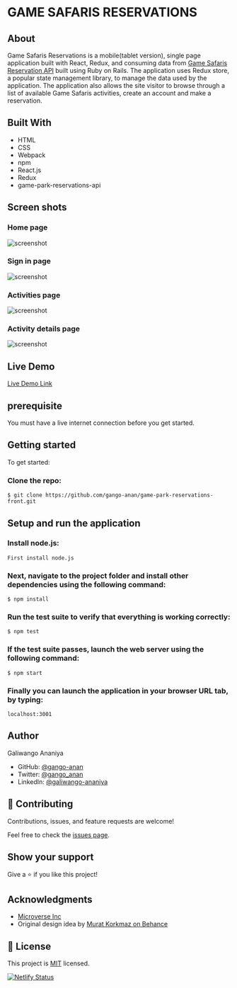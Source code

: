 # GAME SAFARIS RESERVATIONS

## About

Game Safaris Reservations is a mobile(tablet version), single page application built with React, Redux, and consuming data from [Game Safaris Reservation API](https://github.com/gango-anan/game-park-reservations-api) built using Ruby on Rails. The application uses Redux store, a popular state management library, to manage the data used by the application. The application also allows the site visitor to browse through a list of available Game Safaris activities, create an account and make a reservation.

## Built With

- HTML
- CSS
- Webpack
- npm
- React.js
- Redux
- game-park-reservations-api

## Screen shots

### Home page

![screenshot](./hope-page.png)

### Sign in page

![screenshot](./login-page.png)

### Activities page

![screenshot](./activities.png)

### Activity details page

![screenshot](./details-page.png)

## Live Demo

[Live Demo Link](https://galisoft-gamesafaris.netlify.app)

## prerequisite

You must have a live internet connection before you get started.

## Getting started

To get started:

### Clone the repo:

```
$ git clone https://github.com/gango-anan/game-park-reservations-front.git
```

## Setup and run the application

### Install node.js:

```
First install node.js
```

### Next, navigate to the project folder and install other dependencies using the following command:

```
$ npm install
```

### Run the test suite to verify that everything is working correctly:

```
$ npm test
```

### If the test suite passes, launch the web server using the following command:

```
$ npm start
```

### Finally you can launch the application in your browser URL tab, by typing:

```
localhost:3001
```

## Author

Galiwango Ananiya

- GitHub: [@gango-anan](https://github.com/gango-anan)
- Twitter: [@gango_anan](https://twitter.com/gango_anan)
- LinkedIn: [@galiwango-ananiya](https://www.linkedin.com/in/galiwango-ananiya/)

## 🤝 Contributing

Contributions, issues, and feature requests are welcome!

Feel free to check the [issues page](https://github.com/gango-anan/game-park-reservations-front/issues).

## Show your support

Give a ⭐️ if you like this project!

## Acknowledgments

- [Microverse Inc](https://www.microverse.org/)
- Original design idea by [ Murat Korkmaz on Behance](https://www.behance.net/muratk)

## 📝 License

This project is [MIT](https://github.com/gango-anan/game-park-reservations-front/blob/front-end-features/LICENSE) licensed.

[![Netlify Status](https://api.netlify.com/api/v1/badges/35abb91c-ebb3-49e9-a36f-af3d2e313897/deploy-status)](https://app.netlify.com/sites/galisoft-gamesafaris/deploys)

